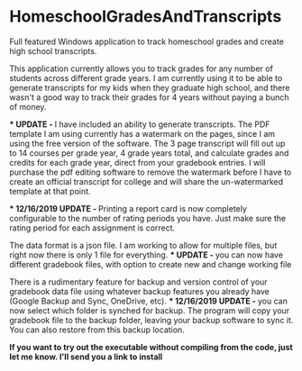 # HomeschoolGradesAndTranscripts

Full featured Windows application to track homeschool grades and create high school transcripts.

This application currently allows you to track grades for any number of students across different grade years. I am currently using it to be able to generate transcripts for my kids when they graduate high school, and there wasn't a good way to track their grades for 4 years without paying a bunch of money. 

<b>* UPDATE - </b>I have included an ability to generate transcripts. The PDF template I am using currently has a watermark on the pages, since I am using the free version of the software. The 3 page transcript will fill out up to 14 courses per grade year, 4 grade years total, and calculate grades and credits for each grade year, direct from your gradebook entries. I will purchase the pdf editing software to remove the watermark before I have to create an official transcript for college and will share the un-watermarked template at that point.

<b>* 12/16/2019 UPDATE - </b>Printing a report card is now completely configurable to the number of rating periods you have. Just make sure the rating period for each assignment is correct.

The data format is a json file. I am working to allow for multiple files, but right now there is only 1 file for everything.
<b>* UPDATE - </b>you can now have different gradebook files, with option to create new and change working file

There is a rudimentary feature for backup and version control of your gradebook data file using whatever backup features you already have (Google Backup and Sync, OneDrive, etc). 
<b>* 12/16/2019 UPDATE - </b>you can now select which folder is synched for backup. The program will copy your gradebook file to the backup folder, leaving your backup software to sync it. You can also restore from this backup location.

<b>If you want to try out the executable without compiling from the code, just let me know. I'll send you a link to install</b>
